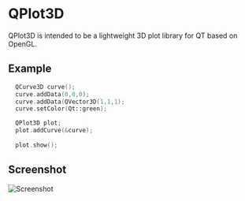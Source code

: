 # QPlot3D

QPlot3D is intended to be a lightweight 3D plot library for QT based on OpenGL.

## Example

```c++
  QCurve3D curve();
  curve.addData(0,0,0);
  curve.addData(QVector3D(1,1,1);
  curve.setColor(Qt::green);

  QPlot3D plot;
  plot.addCurve(&curve);
  
  plot.show();
```    

## Screenshot
![Screenshot](https://raw.github.com/pstrom77/QPlot3D/master/screenshot.png "Screenshot")
